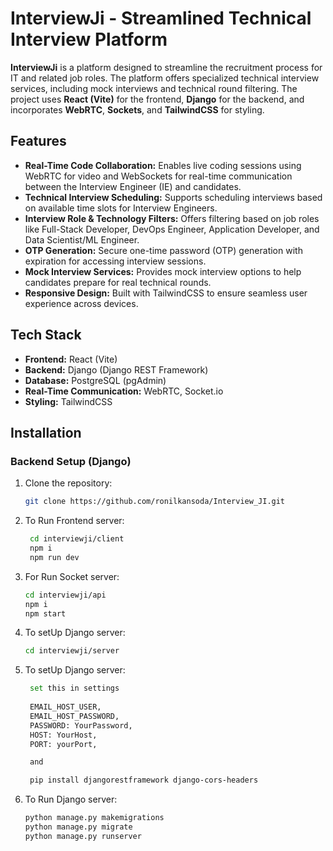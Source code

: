 # InterviewJi - Streamlined Technical Interview Platform

**InterviewJi** is a platform designed to streamline the recruitment process for IT and related job roles. The platform offers specialized technical interview services, including mock interviews and technical round filtering. The project uses **React (Vite)** for the frontend, **Django** for the backend, and incorporates **WebRTC**, **Sockets**, and **TailwindCSS** for styling.

## Features

- **Real-Time Code Collaboration:** Enables live coding sessions using WebRTC for video and WebSockets for real-time communication between the Interview Engineer (IE) and candidates.
- **Technical Interview Scheduling:** Supports scheduling interviews based on available time slots for Interview Engineers.
- **Interview Role & Technology Filters:** Offers filtering based on job roles like Full-Stack Developer, DevOps Engineer, Application Developer, and Data Scientist/ML Engineer.
- **OTP Generation:** Secure one-time password (OTP) generation with expiration for accessing interview sessions.
- **Mock Interview Services:** Provides mock interview options to help candidates prepare for real technical rounds.
- **Responsive Design:** Built with TailwindCSS to ensure seamless user experience across devices.

## Tech Stack

- **Frontend:** React (Vite)
- **Backend:** Django (Django REST Framework)
- **Database:** PostgreSQL (pgAdmin)
- **Real-Time Communication:** WebRTC, Socket.io
- **Styling:** TailwindCSS

## Installation

### Backend Setup (Django)

1. Clone the repository:
   ```bash
   git clone https://github.com/ronilkansoda/Interview_JI.git

2. To Run Frontend server:
   ```bash
    cd interviewji/client
    npm i
    npm run dev

3. For Run Socket server:
   ```bash
   cd interviewji/api
   npm i
   npm start

4. To setUp Django server:
   ```bash
   cd interviewji/server
   
5. To setUp Django server:
   ```bash
    set this in settings
    
    EMAIL_HOST_USER,
    EMAIL_HOST_PASSWORD,
    PASSWORD: YourPassword,
    HOST: YourHost,
    PORT: yourPort,

    and 

    pip install djangorestframework django-cors-headers


6. To Run Django server:
   ```bash
   python manage.py makemigrations
   python manage.py migrate
   python manage.py runserver
